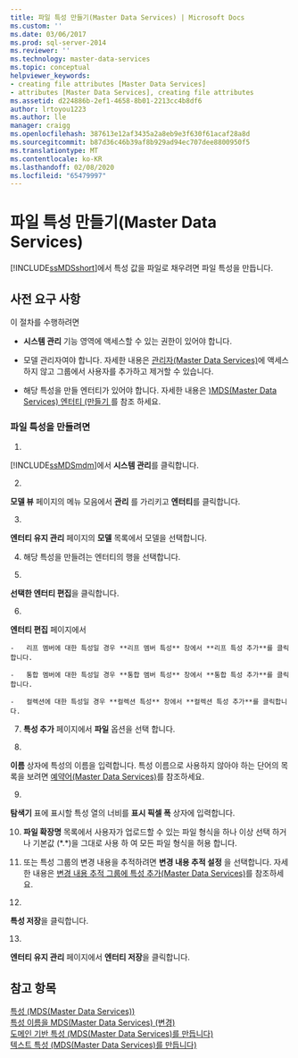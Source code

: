 ```yaml
---
title: 파일 특성 만들기(Master Data Services) | Microsoft Docs
ms.custom: ''
ms.date: 03/06/2017
ms.prod: sql-server-2014
ms.reviewer: ''
ms.technology: master-data-services
ms.topic: conceptual
helpviewer_keywords:
- creating file attributes [Master Data Services]
- attributes [Master Data Services], creating file attributes
ms.assetid: d224886b-2ef1-4658-8b01-2213cc4b8df6
author: lrtoyou1223
ms.author: lle
manager: craigg
ms.openlocfilehash: 387613e12af3435a2a8eb9e3f630f61acaf28a8d
ms.sourcegitcommit: b87d36c46b39af8b929ad94ec707dee8800950f5
ms.translationtype: MT
ms.contentlocale: ko-KR
ms.lasthandoff: 02/08/2020
ms.locfileid: "65479997"
---
```

# <a name="create-a-file-attribute-master-data-services"></a>파일 특성 만들기(Master Data Services)
  
  [!INCLUDE[ssMDSshort](../includes/ssmdsshort-md.md)]에서 특성 값을 파일로 채우려면 파일 특성을 만듭니다.  
  
## <a name="prerequisites"></a>사전 요구 사항  
 이 절차를 수행하려면  
  
-   
  **시스템 관리** 기능 영역에 액세스할 수 있는 권한이 있어야 합니다.  
  
-   모델 관리자여야 합니다. 자세한 내용은 [관리자&#40;Master Data Services&#41;](administrators-master-data-services.md)에 액세스하지 않고 그룹에서 사용자를 추가하고 제거할 수 있습니다.  
  
-   해당 특성을 만들 엔터티가 있어야 합니다. 자세한 내용은 [&#41;MDS(Master Data Services) 엔터티 &#40;만들기 ](../../2014/master-data-services/create-an-entity-master-data-services.md)를 참조 하세요.  
  
### <a name="to-create-a-file-attribute"></a>파일 특성을 만들려면  
  
1.  
  [!INCLUDE[ssMDSmdm](../includes/ssmdsmdm-md.md)]에서 **시스템 관리**를 클릭합니다.  
  
2.  
  **모델 뷰** 페이지의 메뉴 모음에서 **관리** 를 가리키고 **엔터티**를 클릭합니다.  
  
3.  
  **엔터티 유지 관리** 페이지의 **모델** 목록에서 모델을 선택합니다.  
  
4.  해당 특성을 만들려는 엔터티의 행을 선택합니다.  
  
5.  
  **선택한 엔터티 편집**을 클릭합니다.  
  
6.  
  **엔터티 편집** 페이지에서  
  
    -   리프 멤버에 대한 특성일 경우 **리프 멤버 특성** 창에서 **리프 특성 추가**를 클릭합니다.  
  
    -   통합 멤버에 대한 특성일 경우 **통합 멤버 특성** 창에서 **통합 특성 추가**를 클릭합니다.  
  
    -   컬렉션에 대한 특성일 경우 **컬렉션 특성** 창에서 **컬렉션 특성 추가**를 클릭합니다.  
  
7.  **특성 추가** 페이지에서 **파일** 옵션을 선택 합니다.  
  
8.  
  **이름** 상자에 특성의 이름을 입력합니다. 특성 이름으로 사용하지 않아야 하는 단어의 목록을 보려면 [예약어&#40;Master Data Services&#41;](../../2014/master-data-services/reserved-words-master-data-services.md)를 참조하세요.  
  
9. 
  **탐색기** 표에 표시할 특성 열의 너비를 **표시 픽셀 폭** 상자에 입력합니다.  
  
10. **파일 확장명** 목록에서 사용자가 업로드할 수 있는 파일 형식을 하나 이상 선택 하거나 기본값 (*.\*)을 그대로 사용 하 여 모든 파일 형식을 허용 합니다.  
  
11. 또는 특성 그룹의 변경 내용을 추적하려면 **변경 내용 추적 설정** 을 선택합니다. 자세한 내용은 [변경 내용 추적 그룹에 특성 추가&#40;Master Data Services&#41;](../../2014/master-data-services/add-attributes-to-a-change-tracking-group-master-data-services.md)를 참조하세요.  
  
12. 
  **특성 저장**을 클릭합니다.  
  
13. 
  **엔터티 유지 관리** 페이지에서 **엔터티 저장**을 클릭합니다.  
  
## <a name="see-also"></a>참고 항목  
 [특성 &#40;MDS(Master Data Services)&#41;](../../2014/master-data-services/attributes-master-data-services.md)   
 [특성 이름을 MDS(Master Data Services) &#40;변경&#41;](change-an-attribute-name-and-data-type-master-data-services.md)   
 [도메인 기반 특성 &#40;MDS(Master Data Services)를 만듭니다&#41;](../../2014/master-data-services/create-a-domain-based-attribute-master-data-services.md)   
 [텍스트 특성 &#40;MDS(Master Data Services)를 만듭니다&#41;](../../2014/master-data-services/create-a-text-attribute-master-data-services.md)  
  
  
